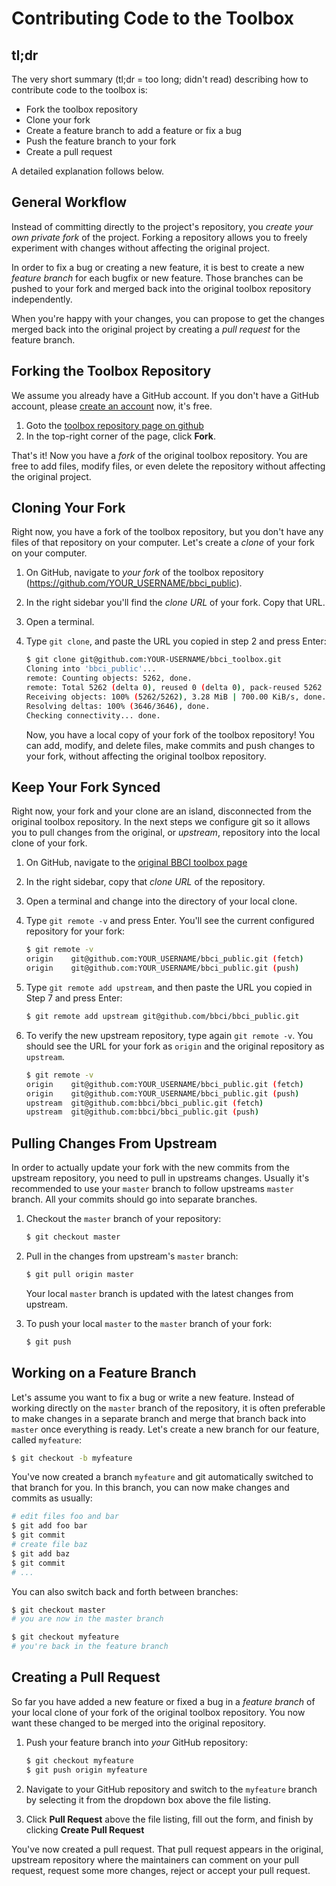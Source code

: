 # Contributing Code to the Toolbox


## tl;dr

The very short summary (tl;dr = too long; didn't read) describing how to
contribute code to the toolbox is:

* Fork the toolbox repository
* Clone your fork
* Create a feature branch to add a feature or fix a bug
* Push the feature branch to your fork
* Create a pull request

A detailed explanation follows below.


## General Workflow

Instead of committing directly to the project's repository, you *create your own
private fork* of the project. Forking a repository allows you to freely
experiment with changes without affecting the original project.

In order to fix a bug or creating a new feature, it is best to create a new
*feature branch* for each bugfix or new feature. Those branches can be pushed to
your fork and merged back into the original toolbox repository independently.

When you're happy with your changes, you can propose to get the changes merged
back into the original project by creating a *pull request* for the feature
branch.


## Forking the Toolbox Repository

We assume you already have a GitHub account. If you don't have a GitHub account,
please [create an account][join_github] now, it's free.

1. Goto the [toolbox repository page on github][bbci_public]
2. In the top-right corner of the page, click **Fork**.

That's it! Now you have a *fork* of the original toolbox repository. You are
free to add files, modify files, or even delete the repository without affecting
the original project.


## Cloning Your Fork

Right now, you have a fork of the toolbox repository, but you don't have any
files of that repository on your computer. Let's create a *clone* of your fork
on your computer.

1. On GitHub, navigate to *your fork* of the toolbox repository
   (https://github.com/YOUR_USERNAME/bbci_public).
2. In the right sidebar you'll find the *clone URL* of your fork. Copy that URL.
3. Open a terminal.
4. Type `git clone`, and paste the URL you copied in step 2 and press Enter:

   ```sh
   $ git clone git@github.com:YOUR-USERNAME/bbci_toolbox.git
   Cloning into 'bbci_public'...
   remote: Counting objects: 5262, done.
   remote: Total 5262 (delta 0), reused 0 (delta 0), pack-reused 5262
   Receiving objects: 100% (5262/5262), 3.28 MiB | 700.00 KiB/s, done.
   Resolving deltas: 100% (3646/3646), done.
   Checking connectivity... done.
   ```

   Now, you have a local copy of your fork of the toolbox repository! You can
   add, modify, and delete files, make commits and push changes to your fork,
   without affecting the original toolbox repository.


## Keep Your Fork Synced

Right now, your fork and your clone are an island, disconnected from the
original toolbox repository. In the next steps we configure git so it allows you
to pull changes from the original, or *upstream*, repository into the local
clone of your fork.

1. On GitHub, navigate to the [original BBCI toolbox page][bbci_public]
2. In the right sidebar, copy that *clone URL* of the repository.
3. Open a terminal and change into the directory of your local clone.
4. Type `git remote -v` and press Enter. You'll see the current configured
   repository for your fork:

   ```sh
   $ git remote -v
   origin    git@github.com:YOUR_USERNAME/bbci_public.git (fetch)
   origin    git@github.com:YOUR_USERNAME/bbci_public.git (push)
   ```

5. Type `git remote add upstream`, and then paste the URL you copied in Step 7
   and press Enter:

   ```sh
   $ git remote add upstream git@github.com/bbci/bbci_public.git
   ```

6. To verify the new upstream repository, type again `git remote -v`. You
   should see the URL for your fork as `origin` and the original repository as
   `upstream`.

   ```sh
   $ git remote -v
   origin    git@github.com:YOUR_USERNAME/bbci_public.git (fetch)
   origin    git@github.com:YOUR_USERNAME/bbci_public.git (push)
   upstream  git@github.com:bbci/bbci_public.git (fetch)
   upstream  git@github.com:bbci/bbci_public.git (push)
   ```

## Pulling Changes From Upstream

In order to actually update your fork with the new commits from the upstream
repository, you need to pull in upstreams changes. Usually it's recommended to
use your `master` branch to follow upstreams `master` branch. All your commits
should go into separate branches.

1. Checkout the `master` branch of your repository:

   ```sh
   $ git checkout master
   ```

2. Pull in the changes from upstream's `master` branch:

   ```sh
   $ git pull origin master
   ```

   Your local `master` branch is updated with the latest changes from upstream.

3. To push your local `master` to the `master` branch of your fork:

   ```sh
   $ git push
   ```

## Working on a Feature Branch

Let's assume you want to fix a bug or write a new feature. Instead of working
directly on the `master` branch of the repository, it is often preferable to
make changes in a separate branch and merge that branch back into `master` once
everything is ready. Let's create a new branch for our feature, called
`myfeature`:

```sh
$ git checkout -b myfeature
```

You've now created a branch `myfeature` and git automatically switched to that
branch for you. In this branch, you can now make changes and commits as usually:

```sh
# edit files foo and bar
$ git add foo bar
$ git commit
# create file baz
$ git add baz
$ git commit
# ...
```

You can also switch back and forth between branches:

```sh
$ git checkout master
# you are now in the master branch

$ git checkout myfeature
# you're back in the feature branch
```

## Creating a Pull Request

So far you have added a new feature or fixed a bug in a *feature branch* of your
local clone of your fork of the original toolbox repository. You now want these
changed to be merged into the original repository.

1. Push your feature branch into *your* GitHub repository:

   ```sh
   $ git checkout myfeature
   $ git push origin myfeature
   ```
2. Navigate to your GitHub repository and switch to the `myfeature` branch by
   selecting it from the dropdown box above the file listing.
3. Click **Pull Request** above the file listing, fill out the form, and
   finish by clicking **Create Pull Request**

You've now created a pull request. That pull request appears in the original,
upstream repository where the maintainers can comment on your pull request,
request some more changes, reject or accept your pull request.


[bbci_public]: https://github.com/bbci/bbci_public
[join_github]: https://github.com/join


